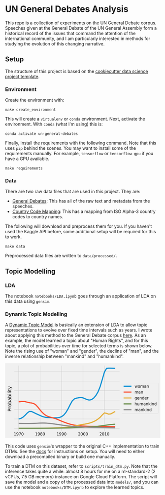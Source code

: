 UN General Debates Analysis
===========================

This repo is a collection of experiments on the UN General Debate corpus. Speeches given at the General Debate of the UN General Assembly form a historical record of the issues that command the attention of the international community, and I am particularly interested in methods for studying the evolution of this changing narrative.

## Setup

The structure of this project is based on the <a target="_blank" href="https://drivendata.github.io/cookiecutter-data-science/">cookiecutter data science project template</a>.

### Environment

Create the environment with:

```
make create_environment
```

This will create a `virtualenv` or `conda` environment. Next, activate the environment. With `conda` (what I'm using) this is:

```
conda activate un-general-debates
```

Finally, install the requirements with the following command. Note that this uses `pip` behind the scenes. You may want to install some of the requirements manually. For example, `tensorflow` or `tensorflow-gpu` if you have a GPU available.
```
make requirements
```

### Data

There are two raw data files that are used in this project. They are:
* [General Debates](https://www.kaggle.com/unitednations/un-general-debates): This has all of the raw text and metadata from the speeches.
* [Country Code Mapping](https://www.kaggle.com/juanumusic/countries-iso-codes): This has a mapping from ISO Alpha-3 country codes to country names.

The following will download and preprocess them for you. If you haven't used the Kaggle API before, some additional setup will be required for this to work.

```
make data
```

Preprocessed data files are written to `data/processed/`.

## Topic Modelling

### LDA

The notebook `notebooks/LDA.ipynb` goes through an application of LDA on this data using `gensim`.

### Dynamic Topic Modelling

A [Dynamic Topic Model](https://mimno.infosci.cornell.edu/info6150/readings/dynamic_topic_models.pdf) is basically an extension of LDA to allow topic representations to evolve over fixed time intervals such as years. I wrote about applying this method to the General Debate corpus [here](https://towardsdatascience.com/exploring-the-un-general-debates-with-dynamic-topic-models-72dc0e307696). As an example, the model learned a topic about "Human Rights", and for this topic, a plot of probabilities over time for selected terms is shown below. Note the rising use of "woman" and "gender", the decline of "man", and the inverse relationship between "mankind" and "humankind".

![Human Rights Topic Probabilities](reports/figures/humanrights.png)

This code uses `gensim`'s wrapper to the original C++ implementation to train DTMs. See the [docs](https://radimrehurek.com/gensim/models/wrappers/dtmmodel.html) for instructions on setup. You will need to either download a precompiled binary or build one manually.

To train a DTM on this dataset, refer to `scripts/train_dtm.py`. Note that the inference takes quite a while: almost 8 hours for me on a n1-standard-2 (2 vCPUs, 7.5 GB memory) instance on Google Cloud Platform. The script will save the model and a copy of the processed data into `models/`, and you can use the notebook `notebooks/DTM.ipynb` to explore the learned topics.
